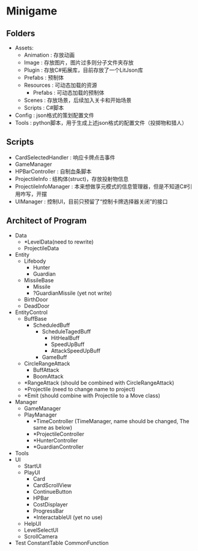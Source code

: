 # Minigame 

## Folders
- Assets:
	- Animation : 存放动画
	- Image : 存放图片，图片过多则分子文件夹存放
	- Plugin : 存放C#拓展库，目前存放了一个LitJson库
	- Prefabs : 预制体
	- Resources : 可动态加载的资源
		- Prefabs : 可动态加载的预制体
	- Scenes : 存放场景，后续加入关卡和开始场景
	- Scripts : C#脚本
- Config : json格式的策划配置文件
- Tools : python脚本，用于生成上述json格式的配置文件（投掷物和猎人）

## Scripts
- CardSelectedHandler : 响应卡牌点击事件
- GameManager
- HPBarController : 自制血条脚本
- ProjectileInfo : 结构体(struct)，存放投射物信息
- ProjectileInfoManager : 本来想做享元模式的信息管理器，但是不知道C#引用咋写，开摆
- UIManager : 控制UI，目前只预留了“控制卡牌选择器关闭”的接口

## Architect of Program

- Data
    - *LevelData(need to rewrite)
    - ProjectileData
- Entity
    - Lifebody
        - Hunter
        - Guardian
    - MissileBase
        - Missile
        - ?GuardianMissile (yet not write)
    - BirthDoor
    - DeadDoor
- EntityControl
    - BuffBase
        - ScheduledBuff
            - ScheduleTagedBuff
                - HitHealBuff
                - SpeedUpBuff
                - AttackSpeedUpBuff
            - GameBuff
    - CircleRangeAttack
        - BuffAttack
        - BoomAttack
    - *RangeAttack (should be combined with CircleRangeAttack)
    - *Projectile (need to change name to project)
    - *Emit (should combine with Projectile to a Move class)
- Manager
    - GameManager
    - PlayManager
        - *TimeController (TimeManager, name should be changed, The same as below)
        - *ProjectileController
        - *HunterController
        - *GuardianController
- Tools
- UI
    - StartUI
    - PlayUI
        - Card
        - CardScrollView
        - ContinueButton
        - HPBar
        - CostDisplayer
        - ProgressBar
        - *InteractableUI (yet no use)
    - HelpUI
    - LevelSelectUI
    - ScrollCamera
- Test
ConstantTable
CommonFunction


